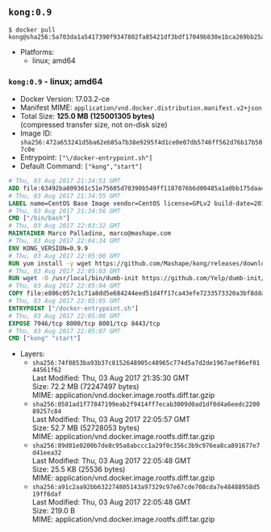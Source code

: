 ## `kong:0.9`

```console
$ docker pull kong@sha256:5a703da1a5417390f9347802fa85421df3bdf17049b830e1bca269bb25aac6ec
```

-	Platforms:
	-	linux; amd64

### `kong:0.9` - linux; amd64

-	Docker Version: 17.03.2-ce
-	Manifest MIME: `application/vnd.docker.distribution.manifest.v2+json`
-	Total Size: **125.0 MB (125001305 bytes)**  
	(compressed transfer size, not on-disk size)
-	Image ID: `sha256:472a653241d5ba62eb85a7b38e9295f4d1ce0e07db5746ff562d76b17b507c0e`
-	Entrypoint: `["\/docker-entrypoint.sh"]`
-	Default Command: `["kong","start"]`

```dockerfile
# Thu, 03 Aug 2017 21:34:51 GMT
ADD file:63492ba809361c51e75605d70390b549ff1187076b6d00485a1a0bb175daa40e in / 
# Thu, 03 Aug 2017 21:34:55 GMT
LABEL name=CentOS Base Image vendor=CentOS license=GPLv2 build-date=20170801
# Thu, 03 Aug 2017 21:34:56 GMT
CMD ["/bin/bash"]
# Thu, 03 Aug 2017 22:03:32 GMT
MAINTAINER Marco Palladino, marco@mashape.com
# Thu, 03 Aug 2017 22:04:34 GMT
ENV KONG_VERSION=0.9.9
# Thu, 03 Aug 2017 22:05:00 GMT
RUN yum install -y wget https://github.com/Mashape/kong/releases/download/$KONG_VERSION/kong-$KONG_VERSION.el7.noarch.rpm &&     yum clean all
# Thu, 03 Aug 2017 22:05:03 GMT
RUN wget -O /usr/local/bin/dumb-init https://github.com/Yelp/dumb-init/releases/download/v1.1.3/dumb-init_1.1.3_amd64 &&     chmod +x /usr/local/bin/dumb-init
# Thu, 03 Aug 2017 22:05:04 GMT
COPY file:e806c057c1c71a8dd5e684244eed51d4ff17ca43efe7233573320a3bf8dda3a4 in /docker-entrypoint.sh 
# Thu, 03 Aug 2017 22:05:05 GMT
ENTRYPOINT ["/docker-entrypoint.sh"]
# Thu, 03 Aug 2017 22:05:06 GMT
EXPOSE 7946/tcp 8000/tcp 8001/tcp 8443/tcp
# Thu, 03 Aug 2017 22:05:07 GMT
CMD ["kong" "start"]
```

-	Layers:
	-	`sha256:74f0853ba93b37c8152648905c48965c774d5a7d2de1967aef86ef0144561f62`  
		Last Modified: Thu, 03 Aug 2017 21:35:30 GMT  
		Size: 72.2 MB (72247497 bytes)  
		MIME: application/vnd.docker.image.rootfs.diff.tar.gzip
	-	`sha256:0581ad1f77847199eab2f9414ff7ecab3009d0ad1df0d4a6eedc220089257c84`  
		Last Modified: Thu, 03 Aug 2017 22:05:57 GMT  
		Size: 52.7 MB (52728053 bytes)  
		MIME: application/vnd.docker.image.rootfs.diff.tar.gzip
	-	`sha256:89d01e0200b7de8c95a8abccc1a29f0c356c3b9c976ea8ca891677e7d41eea32`  
		Last Modified: Thu, 03 Aug 2017 22:05:48 GMT  
		Size: 25.5 KB (25536 bytes)  
		MIME: application/vnd.docker.image.rootfs.diff.tar.gzip
	-	`sha256:a91c2aa92bb632274805143a97329c97e67cde708cda7e48488958d519ff6daf`  
		Last Modified: Thu, 03 Aug 2017 22:05:48 GMT  
		Size: 219.0 B  
		MIME: application/vnd.docker.image.rootfs.diff.tar.gzip
